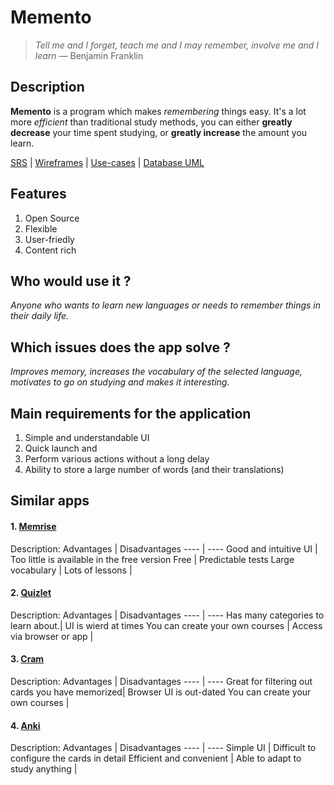 # Memento
>*Tell me and I forget, teach me and I may remember,
>involve me and I learn* — Benjamin Franklin

## Description
**Memento** is a program which makes *remembering* things easy. It's a lot more *efficient* than traditional study methods, you can either **greatly decrease** your time spent studying, or **greatly increase** the amount you learn.

[SRS](https://docs.google.com/document/d/1zuD8ntG07vgoKHCmGoZgOmKy7I3wXSl62SHpSN4g2B4/edit) | [Wireframes](https://drive.google.com/file/d/1s35ivlRv_NfHnRNCcIjMoPFg2q0tQJ0_/view?usp=sharing) | [Use-cases](https://drive.google.com/file/d/193P6nJrM2gOrZG7H6DQk7La284uC7no_/view?usp=sharing) | [Database UML](https://app.diagrams.net/#G1XY5HvjmX03RdBGWY7inOixJDgzKBQJ-C)

## Features
1. Open Source
2. Flexible
3. User-friedly
4. Content rich

## Who would use it ?
*Anyone who wants to learn new languages or needs to remember things in their daily life.*

## Which issues does the app solve ?
*Improves memory, increases the vocabulary of the selected language, motivates to go on studying and makes it interesting.*

## Main requirements for the application
1. Simple and understandable UI
2. Quick launch and 
3. Perform various actions without a long delay
4. Ability to store a large number of words (and their translations)

## Similar apps
#### 1. [Memrise](https://www.memrise.com/)
Description: 
Advantages | Disadvantages
---- | ----
Good and intuitive UI | Too little is available in the free version
Free                  | Predictable tests
Large vocabulary      |
Lots of lessons       |
#### 2. [Quizlet](https://quizlet.com/en-gb)
Description:
Advantages | Disadvantages
---- | ----
Has many categories to learn about.| UI is wierd at times
You can create your own courses    |
Access via browser or app          |
#### 3. [Cram](https://www.cram.com/)
Description:
Advantages | Disadvantages
---- | ----
Great for filtering out cards you have memorized| Browser UI is out-dated
You can create your own courses                 |
#### 4. [Anki](https://apps.ankiweb.net/)
Description:
Advantages | Disadvantages
---- | ----
Simple UI                       | Difficult to configure the cards in detail
Efficient and convenient        |
Able to adapt to study anything |
